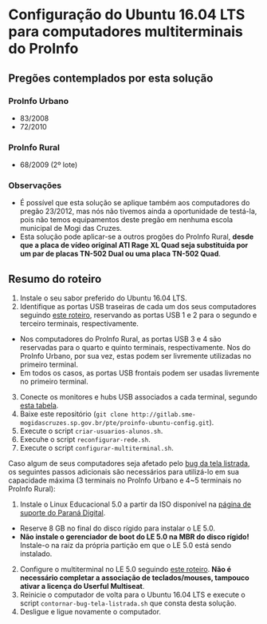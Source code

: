 # Configuração do Ubuntu 16.04 LTS para computadores multiterminais do ProInfo

## Pregões contemplados por esta solução

### ProInfo Urbano

* 83/2008
* 72/2010

### ProInfo Rural

* 68/2009 (2º lote)

### Observações

* É possível que esta solução se aplique também aos computadores do pregão 23/2012, mas nós não tivemos ainda a oportunidade de testá-la, pois não temos equipamentos deste pregão em nenhuma escola municipal de Mogi das Cruzes.
* Esta solução pode aplicar-se a outros progões do ProInfo Rural, **desde que a placa de vídeo original ATI Rage XL Quad seja substituída por um par de placas TN-502 Dual ou uma placa TN-502 Quad**.

## Resumo do roteiro

1. Instale o seu sabor preferido do Ubuntu 16.04 LTS.
2. Identifique as portas USB traseiras de cada um dos seus computadores seguindo [este roteiro](../../wikis/Identificando-as-portas-USB-traseiras), reservando as portas USB 1 e 2 para o segundo e terceiro terminais, respectivamente.
  * Nos computadores do ProInfo Rural, as portas USB 3 e 4 são reservadas para o quarto e quinto terminais, respectivamente. Nos do ProInfo Urbano, por sua vez, estas podem ser livremente utilizadas no primeiro terminal.
  * Em todos os casos, as portas USB frontais podem ser usadas livremente no primeiro terminal.
3. Conecte os monitores e hubs USB associados a cada terminal, segundo [esta tabela](../../wikis/Tabela-de-associacao-das-portas-USB-e-saidas-de-video).
4. Baixe este repositório (`git clone http://gitlab.sme-mogidascruzes.sp.gov.br/pte/proinfo-ubuntu-config.git`).
5. Execute o script `criar-usuarios-alunos.sh`.
6. Execuhe o script `reconfigurar-rede.sh`.
7. Execute o script `configurar-multiterminal.sh`.

Caso algum de seus computadores seja afetado pelo [bug da tela listrada](#), os seguintes passos adicionais são necessários para utilizá-lo em sua capacidade máxima (3 terminais no ProInfo Urbano e 4~5 terminais no ProInfo Rural):

1. Instale o Linux Educacional 5.0 a partir da ISO disponível na [página de suporte do Paraná Digital](http://www.prdsuporte.seed.pr.gov.br/uploads/Linux-Educacional_5.0.2-1-escola-le5-stable-i386-20150817.iso).
  * Reserve 8 GB no final do disco rígido para instalar o LE 5.0.
  * **Não instale o gerenciador de boot do LE 5.0 na MBR do disco rígido!** Instale-o na raiz da própria partição em que o LE 5.0 está sendo instalado.
2. Configure o multiterminal no LE 5.0 seguindo [este roteiro](#). **Não é necessário completar a associação de teclados/mouses, tampouco ativar a licença do Userful Multiseat**.
3. Reinicie o computador de volta para o Ubuntu 16.04 LTS e execute o script `contornar-bug-tela-listrada.sh` que consta desta solução.
4. Desligue e ligue novamente o computador.
